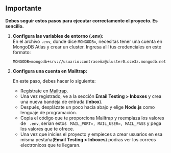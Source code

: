 ## Importante

**Debes seguir estos pasos para ejecutar correctamente el proyecto. Es sencillo.**

1. **Configura las variables de entorno (.env):**  
   En el archivo `.env`, donde dice `MONGODB=`, necesitas tener una cuenta en MongoDB Atlas y crear un cluster. Ingresa allí tus credenciales en este formato:
   ```plaintext
   MONGODB=mongodb+srv://usuario:contraseña@cluster0.oze3z.mongodb.net/

2. **Configura una cuenta en Mailtrap:**
   
   En este paso, debes hacer lo siguiente:
   - Regístrate en [Mailtrap](https://mailtrap.io/).
   - Una vez registrado, ve a la sección **Email Testing > Inboxes** y crea una nueva bandeja de entrada (**Inbox**).
   - Después, desplázate un poco hacia abajo y elige **Node.js** como lenguaje de programación.
   - Copia el código que te proporciona Mailtrap y reemplaza los valores de ` .env`, serian estos ` MAIL_PORT=, MAIL_USER=, MAIL_PASS` y pega los valores que te ofrece.
   - Una vez que inicies el proyecto y empieces a crear usuarios en esa misma pestaña(**Email Testing > Inboxes**) podras ver los correos electronicos que te llegaran.
